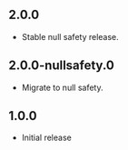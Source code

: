 ## 2.0.0

- Stable null safety release.

## 2.0.0-nullsafety.0

- Migrate to null safety.

## 1.0.0

* Initial release
